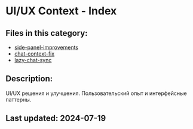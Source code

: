 # UI/UX Context - Index

## Files in this category:

- [side-panel-improvements](./side-panel-improvements.md)
- [chat-context-fix](./chat-context-fix.md)
- [lazy-chat-sync](./lazy-chat-sync.md)

## Description:

UI/UX решения и улучшения. Пользовательский опыт и интерфейсные паттерны.

## Last updated: 2024-07-19 